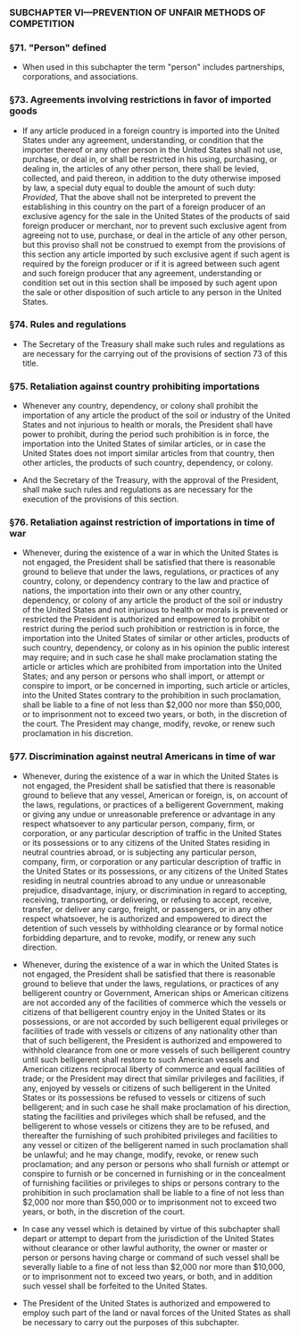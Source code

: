 ### SUBCHAPTER VI—PREVENTION OF UNFAIR METHODS OF COMPETITION

### §71. "Person" defined
* When used in this subchapter the term "person" includes partnerships, corporations, and associations.

### §73. Agreements involving restrictions in favor of imported goods
* If any article produced in a foreign country is imported into the United States under any agreement, understanding, or condition that the importer thereof or any other person in the United States shall not use, purchase, or deal in, or shall be restricted in his using, purchasing, or dealing in, the articles of any other person, there shall be levied, collected, and paid thereon, in addition to the duty otherwise imposed by law, a special duty equal to double the amount of such duty: _Provided_, That the above shall not be interpreted to prevent the establishing in this country on the part of a foreign producer of an exclusive agency for the sale in the United States of the products of said foreign producer or merchant, nor to prevent such exclusive agent from agreeing not to use, purchase, or deal in the article of any other person, but this proviso shall not be construed to exempt from the provisions of this section any article imported by such exclusive agent if such agent is required by the foreign producer or if it is agreed between such agent and such foreign producer that any agreement, understanding or condition set out in this section shall be imposed by such agent upon the sale or other disposition of such article to any person in the United States.

### §74. Rules and regulations
* The Secretary of the Treasury shall make such rules and regulations as are necessary for the carrying out of the provisions of section 73 of this title.

### §75. Retaliation against country prohibiting importations
* Whenever any country, dependency, or colony shall prohibit the importation of any article the product of the soil or industry of the United States and not injurious to health or morals, the President shall have power to prohibit, during the period such prohibition is in force, the importation into the United States of similar articles, or in case the United States does not import similar articles from that country, then other articles, the products of such country, dependency, or colony.

* And the Secretary of the Treasury, with the approval of the President, shall make such rules and regulations as are necessary for the execution of the provisions of this section.

### §76. Retaliation against restriction of importations in time of war
* Whenever, during the existence of a war in which the United States is not engaged, the President shall be satisfied that there is reasonable ground to believe that under the laws, regulations, or practices of any country, colony, or dependency contrary to the law and practice of nations, the importation into their own or any other country, dependency, or colony of any article the product of the soil or industry of the United States and not injurious to health or morals is prevented or restricted the President is authorized and empowered to prohibit or restrict during the period such prohibition or restriction is in force, the importation into the United States of similar or other articles, products of such country, dependency, or colony as in his opinion the public interest may require; and in such case he shall make proclamation stating the article or articles which are prohibited from importation into the United States; and any person or persons who shall import, or attempt or conspire to import, or be concerned in importing, such article or articles, into the United States contrary to the prohibition in such proclamation, shall be liable to a fine of not less than $2,000 nor more than $50,000, or to imprisonment not to exceed two years, or both, in the discretion of the court. The President may change, modify, revoke, or renew such proclamation in his discretion.

### §77. Discrimination against neutral Americans in time of war
* Whenever, during the existence of a war in which the United States is not engaged, the President shall be satisfied that there is reasonable ground to believe that any vessel, American or foreign, is, on account of the laws, regulations, or practices of a belligerent Government, making or giving any undue or unreasonable preference or advantage in any respect whatsoever to any particular person, company, firm, or corporation, or any particular description of traffic in the United States or its possessions or to any citizens of the United States residing in neutral countries abroad, or is subjecting any particular person, company, firm, or corporation or any particular description of traffic in the United States or its possessions, or any citizens of the United States residing in neutral countries abroad to any undue or unreasonable prejudice, disadvantage, injury, or discrimination in regard to accepting, receiving, transporting, or delivering, or refusing to accept, receive, transfer, or deliver any cargo, freight, or passengers, or in any other respect whatsoever, he is authorized and empowered to direct the detention of such vessels by withholding clearance or by formal notice forbidding departure, and to revoke, modify, or renew any such direction.

* Whenever, during the existence of a war in which the United States is not engaged, the President shall be satisfied that there is reasonable ground to believe that under the laws, regulations, or practices of any belligerent country or Government, American ships or American citizens are not accorded any of the facilities of commerce which the vessels or citizens of that belligerent country enjoy in the United States or its possessions, or are not accorded by such belligerent equal privileges or facilities of trade with vessels or citizens of any nationality other than that of such belligerent, the President is authorized and empowered to withhold clearance from one or more vessels of such belligerent country until such belligerent shall restore to such American vessels and American citizens reciprocal liberty of commerce and equal facilities of trade; or the President may direct that similar privileges and facilities, if any, enjoyed by vessels or citizens of such belligerent in the United States or its possessions be refused to vessels or citizens of such belligerent; and in such case he shall make proclamation of his direction, stating the facilities and privileges which shall be refused, and the belligerent to whose vessels or citizens they are to be refused, and thereafter the furnishing of such prohibited privileges and facilities to any vessel or citizen of the belligerent named in such proclamation shall be unlawful; and he may change, modify, revoke, or renew such proclamation; and any person or persons who shall furnish or attempt or conspire to furnish or be concerned in furnishing or in the concealment of furnishing facilities or privileges to ships or persons contrary to the prohibition in such proclamation shall be liable to a fine of not less than $2,000 nor more than $50,000 or to imprisonment not to exceed two years, or both, in the discretion of the court.

* In case any vessel which is detained by virtue of this subchapter shall depart or attempt to depart from the jurisdiction of the United States without clearance or other lawful authority, the owner or master or person or persons having charge or command of such vessel shall be severally liable to a fine of not less than $2,000 nor more than $10,000, or to imprisonment not to exceed two years, or both, and in addition such vessel shall be forfeited to the United States.

* The President of the United States is authorized and empowered to employ such part of the land or naval forces of the United States as shall be necessary to carry out the purposes of this subchapter.
